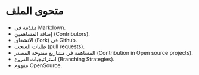 # متحوى الملف 
- مقدّمة في Markdown.
- إضافة المساهمين (Contributors).
- الانشقاق (Fork) في Github.
- طلبات السحب (pull requests).
- المساهمة في مشاريع مفتوحة المصدر (Contribution in Open source projects).
- استراتيجيات الفروع (Branching Strategies).
- مفهوم OpenSource.
